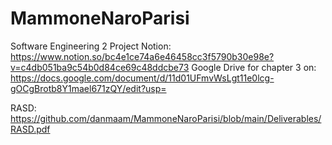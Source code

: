 # MammoneNaroParisi
Software Engineering 2 Project
Notion: https://www.notion.so/bc4e1ce74a6e46458cc3f5790b30e98e?v=c4db051ba9c54b0d84ce69c48ddcbe73
Google Drive for chapter 3 on: https://docs.google.com/document/d/11d01UFmvWsLgt11e0lcg-gOCgBrotb8Y1mael671zQY/edit?usp=

RASD: https://github.com/danmaam/MammoneNaroParisi/blob/main/Deliverables/RASD.pdf
